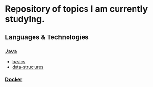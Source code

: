 # Repository of topics I am currently studying.

## Languages & Technologies
### [Java](https://github.com/efwoods/java/tree/719c2e318dde1451ec92f3e9a07b8863fb1ba6cd)
- [basics](https://github.com/efwoods/java/tree/719c2e318dde1451ec92f3e9a07b8863fb1ba6cd/basics)
- [data-structures](https://github.com/efwoods/java-data-structures-3001429/tree/839c50b01f623a062bea32e0ea3c0157da6a7a56)

### [Docker](https://github.com/efwoods/docker)

